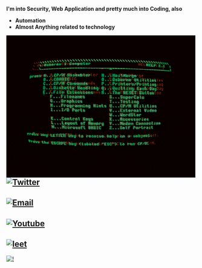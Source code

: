 **I'm into Security, Web Application and pretty much into Coding, also**
- **Automation** 
- **Almost Anything related to technology**

<img align="left" src="n2.gif" style="top:20%; right:20%">

## [![Twitter](https://img.shields.io/twitter/url?label=%2Fkrggraj87126&style=social&url=https%3A%2F%2Ftwitter.com%2Fkrggraj87126)](https://twitter.com/krggraj87126)

## [![Email](https://img.shields.io/badge/rajatgangwar471@gmail.com-8B2BE2)](mailto:rajatgangwar471@gmail.com)

## [![Youtube](https://img.shields.io/youtube/channel/subscribers/UC7drqF0RIzeH7W29lsOtnkA?label=Subscribe&style=social)](https://www.youtube.com/channel/UCGfjq4r3CB-NLBBaXTpEmTw)

## [![leet](https://img.shields.io/badge/leet-code-black)](https://leetcode.com/s7887132/)




[![!](!)](127.0.0.1)




